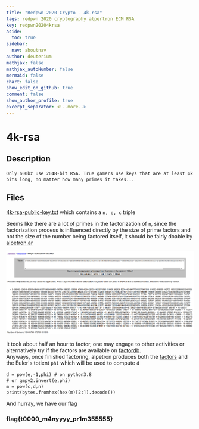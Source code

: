 ```yaml
---
title: "Redpwn 2020 Crypto - 4k-rsa"
tags: redpwn 2020 cryptography alpertron ECM RSA
key: redpwn20204krsa
aside:
  toc: true
sidebar:
  nav: aboutnav
author: deuterium
mathjax: false
mathjax_autoNumber: false
mermaid: false
chart: false
show_edit_on_github: true
comment: false
show_author_profile: true
excerpt_separator: <!--more-->
---
```


# 4k-rsa

## Description
```
Only n00bz use 2048-bit RSA. True gamers use keys that are at least 4k bits long, no matter how many primes it takes...
```

## Files
[4k-rsa-public-key.txt](./4k-rsa-public-key.txt) which contains a `n, e, c` triple

Seems like there are a lot of primes in the factorization of `n`, since the factorization process is influenced directly by the size of prime factors and not the size of the number being factored itself, it should be fairly doable by [alpetron.ar](https://www.alpertron.com.ar/ECM.HTM)

![](alpetron.PNG)

It took about half an hour to factor, one may engage to other activities or alternatively try if the factors are available on [factordb](http://factordb.com/).  
Anyways, once finished factoring, alpetron produces both the [factors](factors) and the Euler's totient `phi` which will be used to compute `d`

```
d = pow(e,-1,phi) # on python3.8
# or gmpy2.invert(e,phi) 
m = pow(c,d,n)
print(bytes.fromhex(hex(m)[2:]).decode())
```
And hurray, we have our flag

### flag{t0000_m4nyyyy_pr1m355555}


